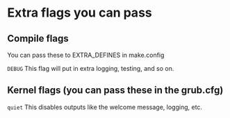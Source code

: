 # Extra flags you can pass

## Compile flags
You can pass these to EXTRA_DEFINES in make.config

```DEBUG``` This flag will put in extra logging, testing, and so on.

## Kernel flags (you can pass these in the grub.cfg)

```quiet```  This disables outputs like the welcome message, logging, etc.